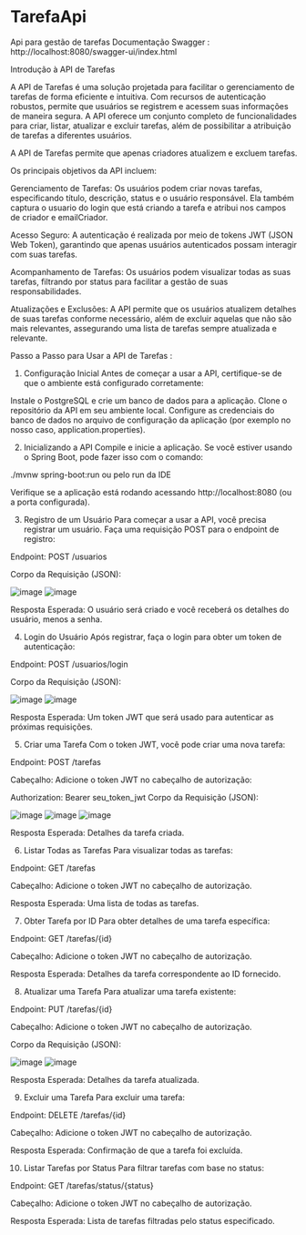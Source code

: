 # TarefaApi
Api para gestão de tarefas
Documentação Swagger : http://localhost:8080/swagger-ui/index.html

Introdução à API de Tarefas

A API de Tarefas é uma solução projetada para facilitar o gerenciamento de tarefas de forma eficiente e intuitiva. Com recursos de autenticação robustos, permite que usuários se registrem e acessem suas informações de maneira segura. A API oferece um conjunto completo de funcionalidades para criar, listar, atualizar e excluir tarefas, além de possibilitar a atribuição de tarefas a diferentes usuários.

A API de Tarefas permite que apenas criadores atualizem e excluem tarefas.

Os principais objetivos da API incluem:

Gerenciamento de Tarefas: Os usuários podem criar novas tarefas, especificando título, descrição, status e o usuário responsável. Ela também captura o usuario do login que está criando a tarefa e atribui nos campos de criador e emailCriador.

Acesso Seguro: A autenticação é realizada por meio de tokens JWT (JSON Web Token), garantindo que apenas usuários autenticados possam interagir com suas tarefas.

Acompanhamento de Tarefas: Os usuários podem visualizar todas as suas tarefas, filtrando por status para facilitar a gestão de suas responsabilidades.

Atualizações e Exclusões: A API permite que os usuários atualizem detalhes de suas tarefas conforme necessário, além de excluir aquelas que não são mais relevantes, assegurando uma lista de tarefas sempre atualizada e relevante.


Passo a Passo para Usar a API de Tarefas :

1. Configuração Inicial
Antes de começar a usar a API, certifique-se de que o ambiente está configurado corretamente:

Instale o PostgreSQL e crie um banco de dados para a aplicação.
Clone o repositório da API em seu ambiente local.
Configure as credenciais do banco de dados no arquivo de configuração da aplicação (por exemplo no nosso caso, application.properties).

2. Inicializando a API
Compile e inicie a aplicação. Se você estiver usando o Spring Boot, pode fazer isso com o comando:


./mvnw spring-boot:run ou pelo run da IDE 

Verifique se a aplicação está rodando acessando http://localhost:8080 (ou a porta configurada).




3. Registro de um Usuário
Para começar a usar a API, você precisa registrar um usuário. Faça uma requisição POST para o endpoint de registro:

Endpoint: POST /usuarios

Corpo da Requisição (JSON):

![image](https://github.com/user-attachments/assets/3d72b245-12dd-4037-807d-2f7a072e5bb7)
![image](https://github.com/user-attachments/assets/da535ec8-489d-4f83-8ede-0e7ebba51c02)


Resposta Esperada: O usuário será criado e você receberá os detalhes do usuário, menos a senha.


4. Login do Usuário
Após registrar, faça o login para obter um token de autenticação:

Endpoint: POST /usuarios/login

Corpo da Requisição (JSON):

![image](https://github.com/user-attachments/assets/923ca860-955c-44d7-ae81-a64fae0a7f45)
![image](https://github.com/user-attachments/assets/8f8c2104-a2cc-4ffe-bd57-d7cadd3e93d5)


Resposta Esperada: Um token JWT que será usado para autenticar as próximas requisições.




5. Criar uma Tarefa
Com o token JWT, você pode criar uma nova tarefa:

Endpoint: POST /tarefas

Cabeçalho: Adicione o token JWT no cabeçalho de autorização:

Authorization: Bearer seu_token_jwt
Corpo da Requisição (JSON):

![image](https://github.com/user-attachments/assets/fe88fedf-e61d-4f1f-a450-35d4b06726b2)
![image](https://github.com/user-attachments/assets/ad49f245-0bbd-46dd-86ce-69f41d3989b9)
![image](https://github.com/user-attachments/assets/6dc37418-d157-422b-b3ca-2743e3200417)



Resposta Esperada: Detalhes da tarefa criada.



6. Listar Todas as Tarefas
Para visualizar todas as tarefas:

Endpoint: GET /tarefas

Cabeçalho: Adicione o token JWT no cabeçalho de autorização.

Resposta Esperada: Uma lista de todas as tarefas.



7. Obter Tarefa por ID
Para obter detalhes de uma tarefa específica:

Endpoint: GET /tarefas/{id}

Cabeçalho: Adicione o token JWT no cabeçalho de autorização.

Resposta Esperada: Detalhes da tarefa correspondente ao ID fornecido.



8. Atualizar uma Tarefa
Para atualizar uma tarefa existente:

Endpoint: PUT /tarefas/{id}

Cabeçalho: Adicione o token JWT no cabeçalho de autorização.

Corpo da Requisição (JSON):

![image](https://github.com/user-attachments/assets/92070c12-d034-4e32-bd29-c123a8e3e452)
![image](https://github.com/user-attachments/assets/95a0238e-3efd-4952-8f9a-01e38ec496a5)


Resposta Esperada: Detalhes da tarefa atualizada.



9. Excluir uma Tarefa
Para excluir uma tarefa:

Endpoint: DELETE /tarefas/{id}

Cabeçalho: Adicione o token JWT no cabeçalho de autorização.

Resposta Esperada: Confirmação de que a tarefa foi excluída.



10. Listar Tarefas por Status
Para filtrar tarefas com base no status:

Endpoint: GET /tarefas/status/{status}

Cabeçalho: Adicione o token JWT no cabeçalho de autorização.

Resposta Esperada: Lista de tarefas filtradas pelo status especificado. 














